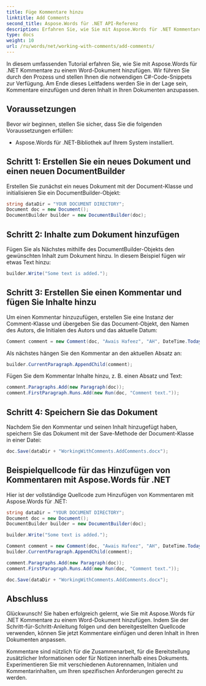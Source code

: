 ```yaml
---
title: Füge Kommentare hinzu
linktitle: Add Comments
second_title: Aspose.Words für .NET API-Referenz
description: Erfahren Sie, wie Sie mit Aspose.Words für .NET Kommentare zu Word-Dokumenten hinzufügen.
type: docs
weight: 10
url: /ru/words/net/working-with-comments/add-comments/
---
```


In diesem umfassenden Tutorial erfahren Sie, wie Sie mit Aspose.Words für .NET Kommentare zu einem Word-Dokument hinzufügen. Wir führen Sie durch den Prozess und stellen Ihnen die notwendigen C#-Code-Snippets zur Verfügung. Am Ende dieses Leitfadens werden Sie in der Lage sein, Kommentare einzufügen und deren Inhalt in Ihren Dokumenten anzupassen.

## Voraussetzungen
Bevor wir beginnen, stellen Sie sicher, dass Sie die folgenden Voraussetzungen erfüllen:
- Aspose.Words für .NET-Bibliothek auf Ihrem System installiert.

## Schritt 1: Erstellen Sie ein neues Dokument und einen neuen DocumentBuilder
Erstellen Sie zunächst ein neues Dokument mit der Document-Klasse und initialisieren Sie ein DocumentBuilder-Objekt:

```csharp
string dataDir = "YOUR DOCUMENT DIRECTORY";
Document doc = new Document();
DocumentBuilder builder = new DocumentBuilder(doc);
```

## Schritt 2: Inhalte zum Dokument hinzufügen
Fügen Sie als Nächstes mithilfe des DocumentBuilder-Objekts den gewünschten Inhalt zum Dokument hinzu. In diesem Beispiel fügen wir etwas Text hinzu:

```csharp
builder.Write("Some text is added.");
```

## Schritt 3: Erstellen Sie einen Kommentar und fügen Sie Inhalte hinzu
Um einen Kommentar hinzuzufügen, erstellen Sie eine Instanz der Comment-Klasse und übergeben Sie das Document-Objekt, den Namen des Autors, die Initialen des Autors und das aktuelle Datum:

```csharp
Comment comment = new Comment(doc, "Awais Hafeez", "AH", DateTime.Today);
```

Als nächstes hängen Sie den Kommentar an den aktuellen Absatz an:

```csharp
builder.CurrentParagraph.AppendChild(comment);
```

Fügen Sie dem Kommentar Inhalte hinzu, z. B. einen Absatz und Text:

```csharp
comment.Paragraphs.Add(new Paragraph(doc));
comment.FirstParagraph.Runs.Add(new Run(doc, "Comment text."));
```

## Schritt 4: Speichern Sie das Dokument
Nachdem Sie den Kommentar und seinen Inhalt hinzugefügt haben, speichern Sie das Dokument mit der Save-Methode der Document-Klasse in einer Datei:

```csharp
doc.Save(dataDir + "WorkingWithComments.AddComments.docx");
```

## Beispielquellcode für das Hinzufügen von Kommentaren mit Aspose.Words für .NET
Hier ist der vollständige Quellcode zum Hinzufügen von Kommentaren mit Aspose.Words für .NET:

```csharp
string dataDir = "YOUR DOCUMENT DIRECTORY";
Document doc = new Document();
DocumentBuilder builder = new DocumentBuilder(doc);

builder.Write("Some text is added.");

Comment comment = new Comment(doc, "Awais Hafeez", "AH", DateTime.Today);
builder.CurrentParagraph.AppendChild(comment);

comment.Paragraphs.Add(new Paragraph(doc));
comment.FirstParagraph.Runs.Add(new Run(doc, "Comment text."));

doc.Save(dataDir + "WorkingWithComments.AddComments.docx");
```

## Abschluss
Glückwunsch! Sie haben erfolgreich gelernt, wie Sie mit Aspose.Words für .NET Kommentare zu einem Word-Dokument hinzufügen. Indem Sie der Schritt-für-Schritt-Anleitung folgen und den bereitgestellten Quellcode verwenden, können Sie jetzt Kommentare einfügen und deren Inhalt in Ihren Dokumenten anpassen.

Kommentare sind nützlich für die Zusammenarbeit, für die Bereitstellung zusätzlicher Informationen oder für Notizen innerhalb eines Dokuments. Experimentieren Sie mit verschiedenen Autorennamen, Initialen und Kommentarinhalten, um Ihren spezifischen Anforderungen gerecht zu werden.